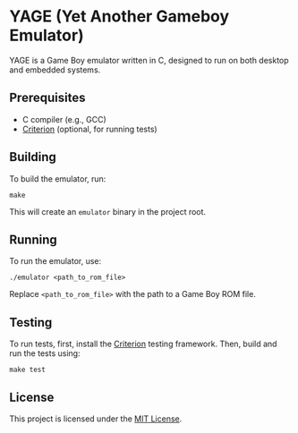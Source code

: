 # YAGE (Yet Another Gameboy Emulator)

YAGE is a Game Boy emulator written in C, designed to run on both desktop and embedded systems.

## Prerequisites

- C compiler (e.g., GCC)
- [Criterion](https://criterion.readthedocs.io/en/latest/) (optional, for running tests)

## Building

To build the emulator, run:

```
make
```

This will create an `emulator` binary in the project root.

## Running

To run the emulator, use:

```
./emulator <path_to_rom_file>
```


Replace `<path_to_rom_file>` with the path to a Game Boy ROM file.

## Testing

To run tests, first, install the [Criterion](https://criterion.readthedocs.io/en/latest/) testing framework. Then, build and run the tests using:

```
make test
```

## License

This project is licensed under the [MIT License](https://opensource.org/licenses/MIT).
